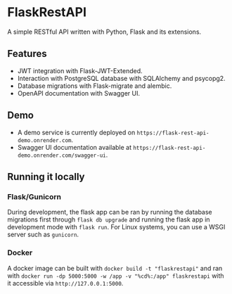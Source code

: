 # FlaskRestAPI
A simple RESTful API written with Python, Flask and its extensions.

## Features
- JWT integration with Flask-JWT-Extended.
- Interaction with PostgreSQL database with SQLAlchemy and psycopg2.
- Database migrations with Flask-migrate and alembic.
- OpenAPI documentation with Swagger UI.

## Demo
- A demo service is currently deployed on `https://flask-rest-api-demo.onrender.com`.
- Swagger UI documentation available at `https://flask-rest-api-demo.onrender.com/swagger-ui`.

## Running it locally
### Flask/Gunicorn
During development, the flask app can be ran by running the database migrations first 
through `flask db upgrade` and running the flask app in development mode with `flask run`. 
For Linux systems, you can use a WSGI server such as `gunicorn`.

### Docker
A docker image can be built with
`docker build -t "flaskrestapi"` and ran with
`docker run -dp 5000:5000 -w /app -v "%cd%:/app" flaskrestapi` with it 
accessible via `http://127.0.0.1:5000`.